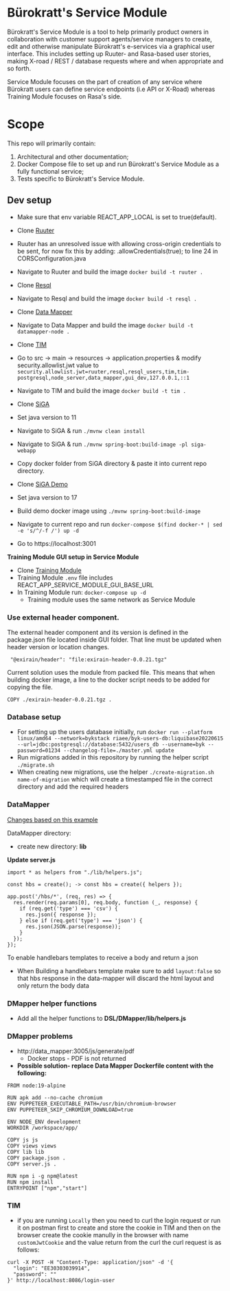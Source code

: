 # Bürokratt's Service Module

Bürokratt's Service Module is a tool to help primarily product owners in collaboration with customer support agents/service managers to create, edit and otherwise manipulate Bürokratt's e-services via a graphical user interface. This includes setting up Ruuter- and Rasa-based user stories, making X-road / REST / database requests where and when appropriate and so forth.

Service Module focuses on the part of creation of any service where Bürokratt users can define service endpoints (i.e API or X-Road) whereas Training Module focuses on Rasa's side.

# Scope

This repo will primarily contain:

1. Architectural and other documentation;
2. Docker Compose file to set up and run Bürokratt's Service Module as a fully functional service;
3. Tests specific to Bürokratt's Service Module.

## Dev setup

- Make sure that env variable REACT_APP_LOCAL is set to true(default).

- Clone [Ruuter](https://github.com/buerokratt/Ruuter)

- Ruuter has an unresolved issue with allowing cross-origin credentials to be sent, for now fix this by adding: .allowCredentials(true); to line 24 in CORSConfiguration.java

- Navigate to Ruuter and build the image `docker build -t ruuter .`

- Clone [Resql](https://github.com/buerokratt/Resql)

- Navigate to Resql and build the image `docker build -t resql .`

- Clone [Data Mapper](https://github.com/buerokratt/DataMapper)

- Navigate to Data Mapper and build the image `docker build -t datamapper-node .`

- Clone [TIM](https://github.com/buerokratt/TIM)

- Go to src -> main -> resources -> application.properties & modify security.allowlist.jwt value to `security.allowlist.jwt=ruuter,resql,resql_users,tim,tim-postgresql,node_server,data_mapper,gui_dev,127.0.0.1,::1`

- Navigate to TIM and build the image `docker build -t tim .`

- Clone [SiGA](https://github.com/open-eid/SiGa)

- Set java version to 11

- Navigate to SiGA & run `./mvnw clean install`

- Navigate to SiGA & run `./mvnw spring-boot:build-image -pl siga-webapp`

- Copy docker folder from SiGA directory & paste it into current repo directory.

- Clone [SiGA Demo](https://github.com/open-eid/SiGa-demo-application)

- Set java version to 17

- Build demo docker image using `./mvnw spring-boot:build-image`

- Navigate to current repo and run `docker-compose $(find docker-* | sed -e 's/^/-f /') up -d`

- Go to https://localhost:3001

**Training Module GUI setup in Service Module**

- Clone [Training Module](https://github.com/buerokratt/Training-Module)
- Training Module `.env` file includes REACT_APP_SERVICE_MODULE_GUI_BASE_URL
- In Training Module run: `docker-compose up -d`
  - Training module uses the same network as Service Module

### Use external header component.

The external header component and its version is defined in the package.json file located inside GUI folder.
That line must be updated when header version or location changes.
```  
 "@exirain/header": "file:exirain-header-0.0.21.tgz"
```
Current solution uses the module from packed file. This means that when building docker image, a line to the docker script needs to be added for copying the file.
``` 
COPY ./exirain-header-0.0.21.tgz .
```

### Database setup

- For setting up the users database initially, run
  `docker run --platform linux/amd64 --network=bykstack riaee/byk-users-db:liquibase20220615 --url=jdbc:postgresql://database:5432/users_db --username=byk --password=01234 --changelog-file=./master.yml update`
- Run migrations added in this repository by running the helper script `./migrate.sh`
- When creating new migrations, use the helper `./create-migration.sh name-of-migration` which will create a timestamped file in the correct directory and add the required headers

### DataMapper

[Changes based on this example](https://github.com/express-handlebars/express-handlebars/tree/master/examples/advanced)

DataMapper directory:

- create new directory: **lib**

**Update server.js**

```
import * as helpers from "./lib/helpers.js";
```

```
const hbs = create(); -> const hbs = create({ helpers });
```

```
app.post('/hbs/*', (req, res) => {
  res.render(req.params[0], req.body, function (_, response) {
    if (req.get('type') === 'csv') {
      res.json({ response });
    } else if (req.get('type') === 'json') {
      res.json(JSON.parse(response));
    }
  });
});
```

To enable handlebars templates to receive a body and return a json

- When Building a handlebars template make sure to add `layout:false` so that hbs response in the data-mapper will discard the html layout and only return the body data

### DMapper helper functions

- Add all the helper functions to **DSL/DMapper/lib/helpers.js**

### DMapper problems

- http://data_mapper:3005/js/generate/pdf
  - Docker stops - PDF is not returned
- **Possible solution- replace Data Mapper Dockerfile content with the following:**

```
FROM node:19-alpine

RUN apk add --no-cache chromium
ENV PUPPETEER_EXECUTABLE_PATH=/usr/bin/chromium-browser
ENV PUPPETEER_SKIP_CHROMIUM_DOWNLOAD=true

ENV NODE_ENV development
WORKDIR /workspace/app/

COPY js js
COPY views views
COPY lib lib
COPY package.json .
COPY server.js .

RUN npm i -g npm@latest
RUN npm install
ENTRYPOINT ["npm","start"]
```
### TIM

- if you are running `Locally` then you need to curl the login request or run it on postman first to create and store the cookie in TIM and then on the browser create the cookie manully in the browser with name `customJwtCookie` and the value return from the curl
the curl request is as follows:
```
curl -X POST -H "Content-Type: application/json" -d '{
  "login": "EE30303039914",
  "password": ""
}' http://localhost:8086/login-user
```
